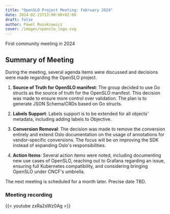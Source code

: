 ```yaml
---
title: "OpenSLO Project Meeting: February 2024"
date: 2024-02-21T13:00:00+02:00
draft: false
author: Pawel Rusakiewicz
cover: /images/openslo_logo.svg
---
```

First community meeting in 2024

## Summary of Meeting

During the meeting, several agenda items were discussed and decisions were made regarding the OpenSLO project.

1. **Source of Truth for OpenSLO manifest**:
   The group decided to use Go structs as the source of truth for the OpenSLO manifest. This decision was made to ensure more control over validation. The plan is to generate JSON Schema/CRDs based on Go structs.

2. **Labels Support**:
   Labels support is to be extended for all objects' metadata, including adding labels to Objective.

3. **Conversion Removal**:
   The decision was made to remove the conversion entirely and extend Oslo documentation on the usage of annotations for vendor-specific conversions. The focus will be on improving the SDK instead of expanding Oslo's responsibilities.

4. **Action Items**:
   Several action items were noted, including documenting new use cases of OpenSLO, reaching out to Grafana regarding an issue, ensuring full Kubernetes compatibility, and considering bringing OpenSLO under CNCF's umbrella.

The next meeting is scheduled for a month later. Precise date TBD.

### Meeting recording
{{< youtube zxRa2sWz0Ag >}}